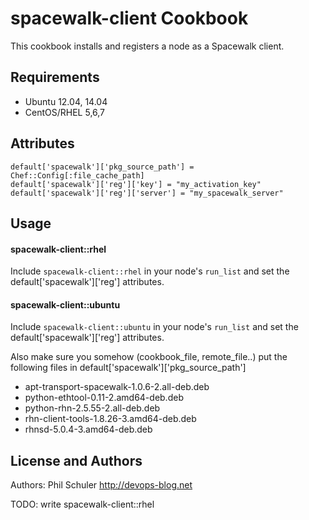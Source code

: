 spacewalk-client Cookbook
=========================
This cookbook installs and registers a node as a Spacewalk client.

Requirements
------------
- Ubuntu 12.04, 14.04
- CentOS/RHEL 5,6,7

Attributes
----------
```
default['spacewalk']['pkg_source_path'] = Chef::Config[:file_cache_path]
default['spacewalk']['reg']['key'] = "my_activation_key"
default['spacewalk']['reg']['server'] = "my_spacewalk_server"
```

Usage
-----
#### spacewalk-client::rhel
Include `spacewalk-client::rhel` in your node's `run_list` and set the default['spacewalk']['reg'] attributes.

#### spacewalk-client::ubuntu

Include `spacewalk-client::ubuntu` in your node's `run_list` and set the default['spacewalk']['reg'] attributes.

Also make sure you somehow (cookbook\_file, remote\_file..) put the following files in default['spacewalk']['pkg\_source\_path']
- apt-transport-spacewalk-1.0.6-2.all-deb.deb
- python-ethtool-0.11-2.amd64-deb.deb
- python-rhn-2.5.55-2.all-deb.deb
- rhn-client-tools-1.8.26-3.amd64-deb.deb
- rhnsd-5.0.4-3.amd64-deb.deb

License and Authors
-------------------
Authors: Phil Schuler http://devops-blog.net

TODO: write spacewalk-client::rhel
